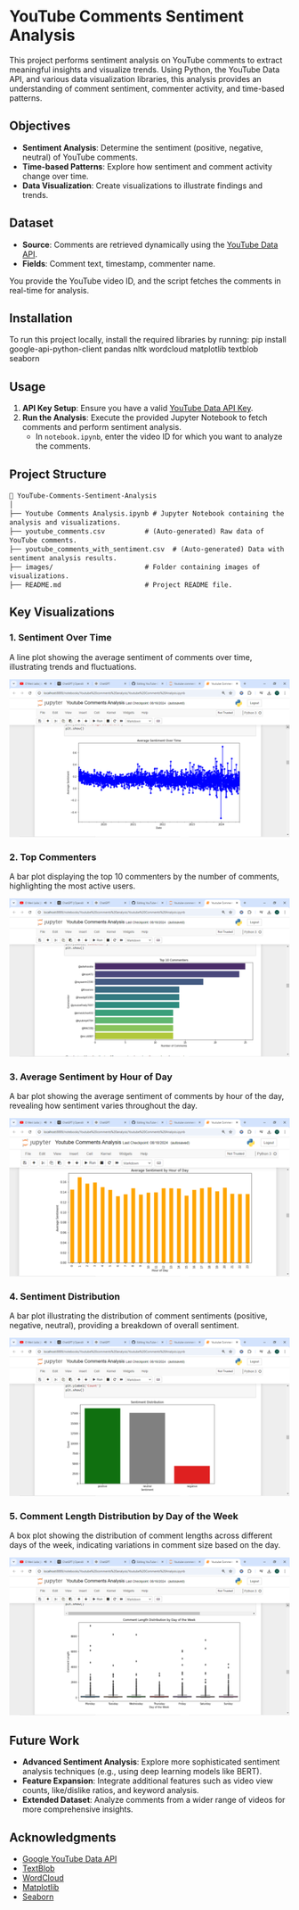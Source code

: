 # YouTube Comments Sentiment Analysis

This project performs sentiment analysis on YouTube comments to extract meaningful insights and visualize trends. Using Python, the YouTube Data API, and various data visualization libraries, this analysis provides an understanding of comment sentiment, commenter activity, and time-based patterns.

## Objectives
- **Sentiment Analysis**: Determine the sentiment (positive, negative, neutral) of YouTube comments.
- **Time-based Patterns**: Explore how sentiment and comment activity change over time.
- **Data Visualization**: Create visualizations to illustrate findings and trends.

## Dataset
- **Source**: Comments are retrieved dynamically using the [YouTube Data API](https://developers.google.com/youtube/v3).
- **Fields**: Comment text, timestamp, commenter name.

You provide the YouTube video ID, and the script fetches the comments in real-time for analysis.

## Installation

To run this project locally, install the required libraries by running:
pip install google-api-python-client pandas nltk wordcloud matplotlib textblob seaborn

## Usage
1. **API Key Setup**: Ensure you have a valid [YouTube Data API Key](https://console.developers.google.com/).
2. **Run the Analysis**: Execute the provided Jupyter Notebook to fetch comments and perform sentiment analysis.
   - In `notebook.ipynb`, enter the video ID for which you want to analyze the comments.

## Project Structure

```plaintext
📁 YouTube-Comments-Sentiment-Analysis
│
├── Youtube Comments Analysis.ipynb # Jupyter Notebook containing the analysis and visualizations.
├── youtube_comments.csv          # (Auto-generated) Raw data of YouTube comments.
├── youtube_comments_with_sentiment.csv  # (Auto-generated) Data with sentiment analysis results.
├── images/                       # Folder containing images of visualizations.
├── README.md                     # Project README file.
```

## Key Visualizations

### 1. Sentiment Over Time
A line plot showing the average sentiment of comments over time, illustrating trends and fluctuations.

![Sentiment Over Time](images/sentiment_over_time.png)

### 2. Top Commenters
A bar plot displaying the top 10 commenters by the number of comments, highlighting the most active users.

![Top Commenters](images/Top_commenters.png)

### 3. Average Sentiment by Hour of Day
A bar plot showing the average sentiment of comments by hour of the day, revealing how sentiment varies throughout the day.

![Average Sentiment by Hour of Day](images/sentiment_by_hour.png)

### 4. Sentiment Distribution
A bar plot illustrating the distribution of comment sentiments (positive, negative, neutral), providing a breakdown of overall sentiment.

![Sentiment Distribution](images/sentiment_distribution.png)

### 5. Comment Length Distribution by Day of the Week
A box plot showing the distribution of comment lengths across different days of the week, indicating variations in comment size based on the day.

![Comment Length Distribution by Day of the Week](images/comment_length_distribution.png)

## Future Work
- **Advanced Sentiment Analysis**: Explore more sophisticated sentiment analysis techniques (e.g., using deep learning models like BERT).
- **Feature Expansion**: Integrate additional features such as video view counts, like/dislike ratios, and keyword analysis.
- **Extended Dataset**: Analyze comments from a wider range of videos for more comprehensive insights.

## Acknowledgments
- [Google YouTube Data API](https://developers.google.com/youtube/v3)
- [TextBlob](https://textblob.readthedocs.io/en/dev/)
- [WordCloud](https://github.com/amueller/word_cloud)
- [Matplotlib](https://matplotlib.org/)
- [Seaborn](https://seaborn.pydata.org/)
